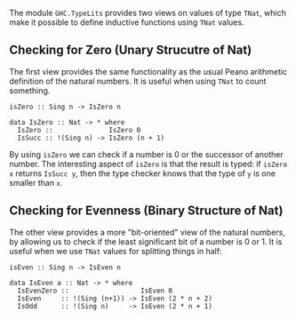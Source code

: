 
The module `GHC.TypeLits` provides two views on values of type `TNat`,
which make it possible to define inductive functions using `TNat` values.

## Checking for Zero (Unary Strucutre of Nat)


The first view provides the same functionality as the usual
Peano arithmetic definition of the natural numbers.  It
is useful when using `TNat` to count something.

```wiki
isZero :: Sing n -> IsZero n

data IsZero :: Nat -> * where
  IsZero ::              IsZero 0
  IsSucc :: !(Sing n) -> IsZero (n + 1)
```


By using `isZero` we can check if a number is 0 or the successor
of another number.  The interesting aspect of `isZero` is that
the result is typed:  if `isZero x` returns `IsSucc y`,
then the type checker knows that the type of `y` is one smaller
than `x`.

## Checking for Evenness (Binary Structure of Nat)


The other view provides a more "bit-oriented" view of
the natural numbers, by allowing us to check if the least
significant bit of a number is 0 or 1.  It is useful
when we use `TNat` values for splitting things
in half:

```wiki
isEven :: Sing n -> IsEven n

data IsEven a :: Nat -> * where
  IsEvenZero ::                  IsEven 0
  IsEven     :: !(Sing (n+1)) -> IsEven (2 * n + 2)
  IsOdd      :: !(Sing n)     -> IsEven (2 * n + 1)
```